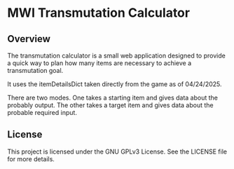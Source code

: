 # MWI Transmutation Calculator

## Overview
The transmutation calculator is a small web application designed to provide a quick way to plan how many items are necessary to achieve a transmutation goal.

It uses the itemDetailsDict taken directly from the game as of 04/24/2025.

There are two modes. One takes a starting item and gives data about the probably output. The other takes a target item and gives data about the probable required input.

## License
This project is licensed under the GNU GPLv3 License. See the LICENSE file for more details.
